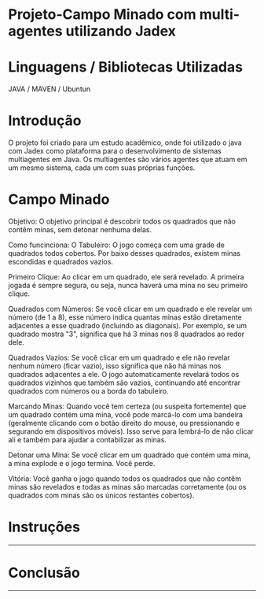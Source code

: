 # Projeto-Campo Minado com multi-agentes utilizando Jadex

# Linguagens / Bibliotecas Utilizadas
JAVA / MAVEN / Ubuntun          


# Introdução 
O projeto foi criado para um estudo acadêmico, onde foi utilizado o java com Jadex como plataforma para o desenvolvimento de sistemas multiagentes em Java. Os multiagentes são vários agentes que atuam em um mesmo sistema, cada um com suas próprias funções. 

# Campo Minado
Objetivo:
O objetivo principal é descobrir todos os quadrados que não contêm minas, sem detonar nenhuma delas.

Como funcinciona:
O Tabuleiro: O jogo começa com uma grade de quadrados todos cobertos. Por baixo desses quadrados, existem minas escondidas e quadrados vazios.

Primeiro Clique: Ao clicar em um quadrado, ele será revelado. A primeira jogada é sempre segura, ou seja, nunca haverá uma mina no seu primeiro clique.

Quadrados com Números: Se você clicar em um quadrado e ele revelar um número (de 1 a 8), esse número indica quantas minas estão diretamente adjacentes a esse quadrado (incluindo as diagonais). Por exemplo, se um quadrado mostra "3", significa que há 3 minas nos 8 quadrados ao redor dele.

Quadrados Vazios: Se você clicar em um quadrado e ele não revelar nenhum número (ficar vazio), isso significa que não há minas nos quadrados adjacentes a ele. O jogo automaticamente revelará todos os quadrados vizinhos que também são vazios, continuando até encontrar quadrados com números ou a borda do tabuleiro.

Marcando Minas: Quando você tem certeza (ou suspeita fortemente) que um quadrado contém uma mina, você pode marcá-lo com uma bandeira (geralmente clicando com o botão direito do mouse, ou pressionando e segurando em dispositivos móveis). Isso serve para lembrá-lo de não clicar ali e também para ajudar a contabilizar as minas.

Detonar uma Mina: Se você clicar em um quadrado que contém uma mina, a mina explode e o jogo termina. Você perde.

Vitória: Você ganha o jogo quando todos os quadrados que não contêm minas são revelados e todas as minas são marcadas corretamente (ou os quadrados com minas são os únicos restantes cobertos).


# Instruções
*********************************



# Conclusão
**************************************
